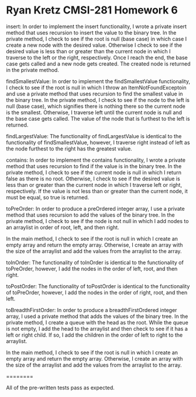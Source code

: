 Ryan Kretz
CMSI-281
Homework 6
========

insert: In order to implement the insert functionality, I wrote a private insert method that uses recursion to insert the value to the binary tree. In the private method, I check to see if the root is null (base case) in which case I create a new node with the desired value. Otherwise I check to see if the desired value is less than or greater than the current node in which I traverse to the left or the right, respectively. Once I reach the end, the base case gets called and a new node gets created. The created node is returned in the private method. 

findSmallestValue: In order to implement the findSmallestValue functionality, I check to see if the root is null in which I throw an ItemNotFoundExceptoin and use a private method that uses recursion to find the smallest value in the binary tree. In the private method, I check to see if the node to the left is null (base case), which signifies there is nothing there so the current node is the smallest. Otherwise, I traverse left until the current node is null and the base case gets called. The value of the node that is furthest to the left is returned.

findLargestValue: The functionality of findLargestValue is identical to the functionality of findSmallestValue, however, I traverse right instead of left as the node furthest to the right has the greatest value. 

contains: In order to implement the contains functionality, I wrote a private method that uses recursion to find if the value is in the binary tree. In the private method, I check to see if the current node is null in which I return false as there is no root. Otherwise, I check to see if the desired value is less than or greater than the current node in which I traverse left or right, respectively. If the value is not less than or greater than the current node, it must be equal, so true is returned. 

toPreOrder: In order to produce a preOrdered integer array, I use a private method that uses recursion to add the values of the binary tree. In the private method, I check to see if the node is not null in which I add nodes to an arraylist in order of root, left, and then right.

In the main method, I check to see if the root is null in which I create an empty array and return the empty array. Otherwise, I create an array with the size of the arraylist and add the values from the arraylist to the array. 

toInOrder: The functionality of toInOrder is identical to the functionality of toPreOrder, however, I add the nodes in the order of left, root, and then right. 

toPostOrder: The functionality of toPostOrder is identical to the functionality of toPreOrder, however, I add the nodes in the order of right, root, and then left.

toBreadthFirstOrder: In order to produce a breadthFirstOrdered integer array, I used a private method that adds the values of the binary tree. In the private method, I create a queue with the head as the root. While the queue is not empty, I add the head to the arraylist and then check to see if it has a left or right child. If so, I add the children in the order of left to right to the arraylist. 

In the main method, I check to see if the root is null in which I create an empty array and return the empty array. Otherwise, I create an array with the size of the arraylist and add the values from the arraylist to the array.

========

All of the pre-written tests pass as expected. 






